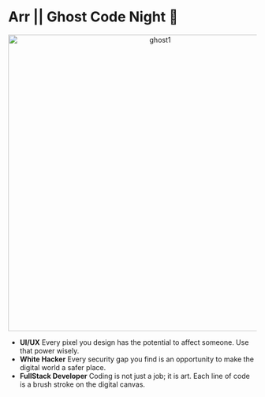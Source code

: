 # Arr || Ghost Code Night &#128075;

<div align="center">
 <img width="600px" alt="ghost1" src="https://files.catbox.moe/4iepea.png">
</div>

- **UI/UX** Every pixel you design has the potential to affect someone. Use that power wisely.
- **White Hacker** Every security gap you find is an opportunity to make the digital world a safer place.
- **FullStack Developer** Coding is not just a job; it is art. Each line of code is a brush stroke on the digital canvas.
